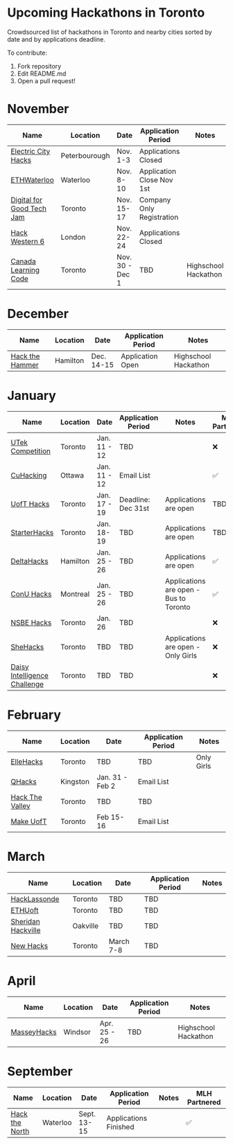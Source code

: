 # Upcoming Hackathons in Toronto
Crowdsourced list of hackathons in Toronto and nearby cities sorted by date and by applications deadline.

To contribute:
 1. Fork repository
 2. Edit README.md
 3. Open a pull request!



 
# November

 | Name  |  Location | Date | Application Period |  Notes |
 |---|---|---|---|---|
 | [Electric City Hacks](https://echacks.dev/)  | Peterbourough | Nov. 1-3 | Applications Closed |   |
 | [ETHWaterloo](https://ethwaterloo.com/)  | Waterloo | Nov. 8-10 | Application Close Nov 1st |   |
 | [Digital for Good Tech Jam](https://www.digitalforgood.com/)  | Toronto | Nov. 15-17 | Company Only Registration |   |
 | [Hack Western 6](https://hackwestern.com/)  | London | Nov. 22-24 | Applications Closed |   |
  | [Canada Learning Code](https://www.canadalearningcode.ca/hackathons/)  | Toronto | Nov. 30 - Dec 1 | TBD | Highschool Hackathon |
 
# December
 | Name  |  Location | Date | Application Period |  Notes |
 |---|---|---|---|---|
 | [Hack the Hammer](https://hackthehammer.com/)  | Hamilton | Dec. 14-15 | Application Open |  Highschool Hackathon |


 
# January

 | Name  |  Location | Date | Application Period |  Notes | MLH Partnered |
 |---|---|---|---|---|---|
 | [UTek Competition](https://utek.skule.ca)  | Toronto | Jan. 11 - 12 | TBD |   | :x: |
 | [CuHacking](https://cuhacking.com/)  | Ottawa | Jan. 11 - 12 | Email List |   | :white_check_mark: |
 | [UofT Hacks](https://uofthacks.com/)  | Toronto | Jan. 17 - 19 | Deadline: Dec 31st | Applications are open | TBD |
 | [StarterHacks](https://www.starterhacks.ca)  | Toronto | Jan. 18-19 | TBD | Applications are open | TBD |
 | [DeltaHacks](https://www.deltahacks.com/) | Hamilton | Jan. 25 - 26 | TBD | Applications are open  | :white_check_mark: |
 | [ConU Hacks](https://conuhacks.io)  | Montreal | Jan. 25 - 26 | TBD | Applications are open - Bus to Toronto | :white_check_mark: |
 | [NSBE Hacks](http://www.nsbehacksuoft.ca)  | Toronto | Jan. 26 | TBD |   | :x: |
 | [SheHacks](https://shehacks.ca) | Toronto | TBD | TBD |  Applications are open - Only Girls  | :x: |
 | [Daisy Intelligence Challenge](http://info.daisyintelligence.com/hackathon) | Toronto | TBD | TBD |   | :x: |



 

# February

 | Name  |  Location | Date | Application Period |  Notes |
 |---|---|---|---|---|
 | [ElleHacks](https://ellehacks.com/) | Toronto | TBD | TBD | Only Girls   |
 | [QHacks](https://qhacks.io/)  | Kingston | Jan. 31 - Feb 2 | Email List |   |
 | [Hack The Valley]()  |Toronto | TBD | TBD |   |
 | [Make UofT](https://ieee.utoronto.ca/makeuoft/)  | Toronto | Feb 15-16 | Email List |   |


# March

 | Name  |  Location | Date | Application Period |  Notes |
 |---|---|---|---|---|
 | [HackLassonde](http://hacklassonde.ca/)  | Toronto | TBD | TBD |   |
 | [ETHUoft](https://www.ethuoft.ca)  | Toronto | TBD | TBD |  |
 | [Sheridan Hackville]( https://www.hackville.io/)  | Oakville | TBD | TBD |   |
 | [New Hacks](https://ieee.utoronto.ca/#/)  | Toronto | March 7-8 | TBD |  |


# April

 | Name  |  Location | Date | Application Period |  Notes |
 |---|---|---|---|---|
 | [MasseyHacks](https://masseyhacks.ca/)  | Windsor | Apr. 25 - 26 | TBD |  Highschool Hackathon |


# September
 
 | Name  |  Location | Date | Application Period |  Notes | MLH Partnered |
 |---|---|---|---|---|---|
 | [Hack the North](https://hackthenorth.com/)  |  Waterloo | Sept. 13-15  |  Applications Finished |   | :white_check_mark: |




